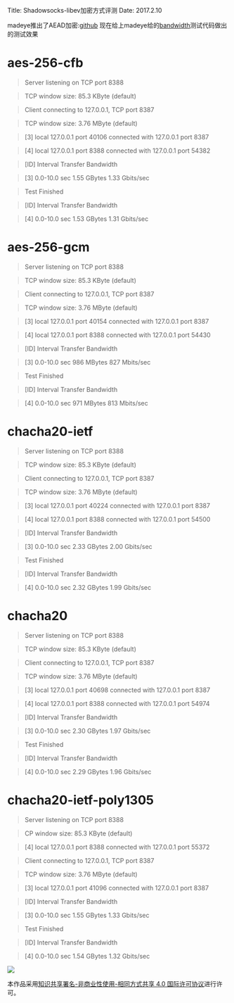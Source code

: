 Title: Shadowsocks-libev加密方式评测
Date: 2017.2.10

madeye推出了AEAD加密:[github](https://github.com/shadowsocks/shadowsocks-libev/releases/tag/v3.0.0) 现在给上madeye给的[bandwidth](https://gist.github.com/madeye/c046fc35e10a82154f4697fb316a7ac6)测试代码做出的测试效果

# aes-256-cfb

> Server listening on TCP port 8388

> TCP window size: 85.3 KByte (default)

> Client connecting to 127.0.0.1, TCP port 8387

> TCP window size: 3.76 MByte (default)

> [3] local 127.0.0.1 port 40106 connected with 127.0.0.1 port 8387

> [4] local 127.0.0.1 port 8388 connected with 127.0.0.1 port 54382

> [ID] Interval Transfer Bandwidth

> [3] 0.0-10.0 sec 1.55 GBytes 1.33 Gbits/sec

> Test Finished

> [ID] Interval Transfer Bandwidth

> [4] 0.0-10.0 sec 1.53 GBytes 1.31 Gbits/sec

# aes-256-gcm

> Server listening on TCP port 8388

> TCP window size: 85.3 KByte (default)

> Client connecting to 127.0.0.1, TCP port 8387

> TCP window size: 3.76 MByte (default)

> [3] local 127.0.0.1 port 40154 connected with 127.0.0.1 port 8387

> [4] local 127.0.0.1 port 8388 connected with 127.0.0.1 port 54430

> [ID] Interval Transfer Bandwidth

> [3] 0.0-10.0 sec 986 MBytes 827 Mbits/sec

> Test Finished

> [ID] Interval Transfer Bandwidth

> [4] 0.0-10.0 sec 971 MBytes 813 Mbits/sec

# chacha20-ietf

> Server listening on TCP port 8388

> TCP window size: 85.3 KByte (default)

> Client connecting to 127.0.0.1, TCP port 8387

> TCP window size: 3.76 MByte (default)

> [3] local 127.0.0.1 port 40224 connected with 127.0.0.1 port 8387

> [4] local 127.0.0.1 port 8388 connected with 127.0.0.1 port 54500

> [ID] Interval Transfer Bandwidth

> [3] 0.0-10.0 sec 2.33 GBytes 2.00 Gbits/sec

> Test Finished

> [ID] Interval Transfer Bandwidth

> [4] 0.0-10.0 sec 2.32 GBytes 1.99 Gbits/sec

# chacha20

> Server listening on TCP port 8388

> TCP window size: 85.3 KByte (default)

> Client connecting to 127.0.0.1, TCP port 8387

> TCP window size: 3.76 MByte (default)

> [3] local 127.0.0.1 port 40698 connected with 127.0.0.1 port 8387

> [4] local 127.0.0.1 port 8388 connected with 127.0.0.1 port 54974

> [ID] Interval Transfer Bandwidth

> [3] 0.0-10.0 sec 2.30 GBytes 1.97 Gbits/sec

> Test Finished

> [ID] Interval Transfer Bandwidth

> [4] 0.0-10.0 sec 2.29 GBytes 1.96 Gbits/sec

# chacha20-ietf-poly1305

> Server listening on TCP port 8388

> CP window size: 85.3 KByte (default)

> [4] local 127.0.0.1 port 8388 connected with 127.0.0.1 port 55372

> Client connecting to 127.0.0.1, TCP port 8387

> TCP window size: 3.76 MByte (default)

> [3] local 127.0.0.1 port 41096 connected with 127.0.0.1 port 8387

> [ID] Interval Transfer Bandwidth

> [3] 0.0-10.0 sec 1.55 GBytes 1.33 Gbits/sec

> Test Finished

> [ID] Interval Transfer Bandwidth

> [4] 0.0-10.0 sec 1.54 GBytes 1.32 Gbits/sec

![](https://i.creativecommons.org/l/by-nc-sa/4.0/88x31.png)

本作品采用[知识共享署名-非商业性使用-相同方式共享 4.0 国际许可协议](http://creativecommons.org/licenses/by-nc-sa/4.0/)进行许可。

